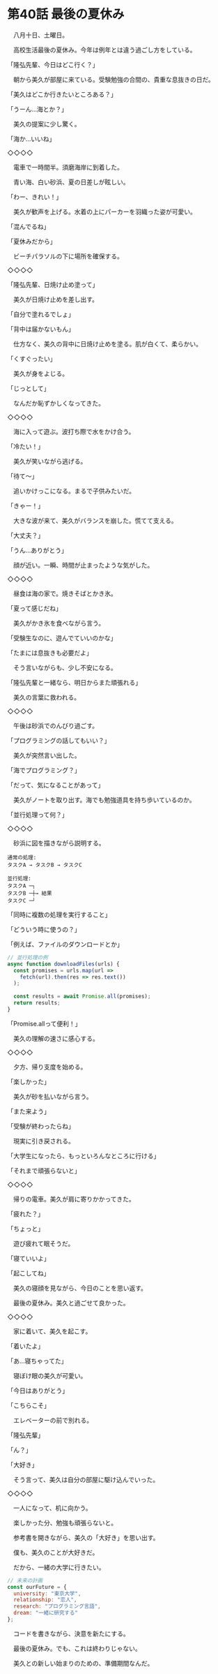 # 第40話 最後の夏休み

　八月十日、土曜日。

　高校生活最後の夏休み。今年は例年とは違う過ごし方をしている。

「隆弘先輩、今日はどこ行く？」

　朝から美久が部屋に来ている。受験勉強の合間の、貴重な息抜きの日だ。

「美久はどこか行きたいところある？」

「うーん...海とか？」

　美久の提案に少し驚く。

「海か...いいね」

◇◇◇◇

　電車で一時間半。須磨海岸に到着した。

　青い海、白い砂浜、夏の日差しが眩しい。

「わー、きれい！」

　美久が歓声を上げる。水着の上にパーカーを羽織った姿が可愛い。

「混んでるね」

「夏休みだから」

　ビーチパラソルの下に場所を確保する。

◇◇◇◇

「隆弘先輩、日焼け止め塗って」

　美久が日焼け止めを差し出す。

「自分で塗れるでしょ」

「背中は届かないもん」

　仕方なく、美久の背中に日焼け止めを塗る。肌が白くて、柔らかい。

「くすぐったい」

　美久が身をよじる。

「じっとして」

　なんだか恥ずかしくなってきた。

◇◇◇◇

　海に入って遊ぶ。波打ち際で水をかけ合う。

「冷たい！」

　美久が笑いながら逃げる。

「待て〜」

　追いかけっこになる。まるで子供みたいだ。

「きゃー！」

　大きな波が来て、美久がバランスを崩した。慌てて支える。

「大丈夫？」

「うん...ありがとう」

　顔が近い。一瞬、時間が止まったような気がした。

◇◇◇◇

　昼食は海の家で。焼きそばとかき氷。

「夏って感じだね」

　美久がかき氷を食べながら言う。

「受験生なのに、遊んでていいのかな」

「たまには息抜きも必要だよ」

　そう言いながらも、少し不安になる。

「隆弘先輩と一緒なら、明日からまた頑張れる」

　美久の言葉に救われる。

◇◇◇◇

　午後は砂浜でのんびり過ごす。

「プログラミングの話してもいい？」

　美久が突然言い出した。

「海でプログラミング？」

「だって、気になることがあって」

　美久がノートを取り出す。海でも勉強道具を持ち歩いているのか。

「並行処理って何？」

◇◇◇◇

　砂浜に図を描きながら説明する。

```
通常の処理:
タスクA → タスクB → タスクC

並行処理:
タスクA ─┐
タスクB ─┼→ 結果
タスクC ─┘
```

「同時に複数の処理を実行すること」

「どういう時に使うの？」

「例えば、ファイルのダウンロードとか」

```javascript
// 並行処理の例
async function downloadFiles(urls) {
  const promises = urls.map(url => 
    fetch(url).then(res => res.text())
  );
  
  const results = await Promise.all(promises);
  return results;
}
```

「Promise.allって便利！」

　美久の理解の速さに感心する。

◇◇◇◇

　夕方、帰り支度を始める。

「楽しかった」

　美久が砂を払いながら言う。

「また来よう」

「受験が終わったらね」

　現実に引き戻される。

「大学生になったら、もっといろんなところに行ける」

「それまで頑張らないと」

◇◇◇◇

　帰りの電車。美久が肩に寄りかかってきた。

「疲れた？」

「ちょっと」

　遊び疲れて眠そうだ。

「寝ていいよ」

「起こしてね」

　美久の寝顔を見ながら、今日のことを思い返す。

　最後の夏休み。美久と過ごせて良かった。

◇◇◇◇

　家に着いて、美久を起こす。

「着いたよ」

「あ...寝ちゃってた」

　寝ぼけ眼の美久が可愛い。

「今日はありがとう」

「こちらこそ」

　エレベーターの前で別れる。

「隆弘先輩」

「ん？」

「大好き」

　そう言って、美久は自分の部屋に駆け込んでいった。

◇◇◇◇

　一人になって、机に向かう。

　楽しかった分、勉強も頑張らないと。

　参考書を開きながら、美久の「大好き」を思い出す。

　僕も、美久のことが大好きだ。

　だから、一緒の大学に行きたい。

```javascript
// 未来の計画
const ourFuture = {
  university: "東京大学",
  relationship: "恋人",
  research: "プログラミング言語",
  dream: "一緒に研究する"
};
```

　コードを書きながら、決意を新たにする。

　最後の夏休み。でも、これは終わりじゃない。

　美久との新しい始まりのための、準備期間なんだ。